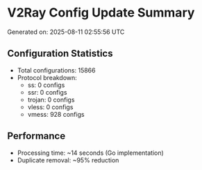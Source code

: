 # V2Ray Config Update Summary
Generated on: 2025-08-11 02:55:56 UTC

## Configuration Statistics
- Total configurations: 15866
- Protocol breakdown:
  - ss: 0 configs
  - ssr: 0 configs
  - trojan: 0 configs
  - vless: 0 configs
  - vmess: 928 configs

## Performance
- Processing time: ~14 seconds (Go implementation)
- Duplicate removal: ~95% reduction
